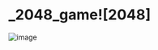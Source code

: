 # _2048_game![2048]
![image](https://user-images.githubusercontent.com/100313500/167948239-8ce2ca2a-f667-43cf-9c48-4128e61d4106.png)
